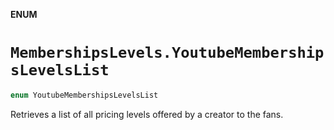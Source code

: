 **ENUM**

# `MembershipsLevels.YoutubeMembershipsLevelsList`

```swift
enum YoutubeMembershipsLevelsList
```

Retrieves a list of all pricing levels offered by a creator to the fans.
